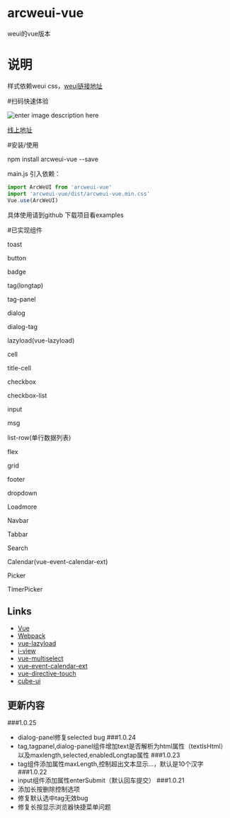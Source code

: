 # arcweui-vue
weui的vue版本
# 说明
样式依赖weui css，[weui链接地址](https://github.com/Tencent/weui/wiki/getting-started)

#扫码快速体验

   ![enter image description here](https://tkggusraqk.github.io/arcweuivue-demo/QRCode.png)

   [线上地址](https://tkggusraqk.github.io/arcweuivue-demo/#/)

#安装/使用

   npm install arcweui-vue --save

   main.js 引入依赖：
``` javascript
import ArcWeUI from 'arcweui-vue'
import 'arcweui-vue/dist/arcweui-vue.min.css'
Vue.use(ArcWeUI)
```
   具体使用请到github 下载项目看examples

#已实现组件

   toast

   button

   badge

   tag(longtap)

   tag-panel

   dialog

   dialog-tag

   lazyload(vue-lazyload)

   cell

   title-cell

   checkbox

   checkbox-list

   input

   msg

   list-row(单行数据列表)

   flex

   grid

   footer

   dropdown

   Loadmore

   Navbar

   Tabbar

   Search

   Calendar(vue-event-calendar-ext)

   Picker

   TimerPicker


## Links

- [Vue](https://github.com/vuejs/vue)
- [Webpack](https://github.com/webpack/webpack)
- [vue-lazyload](https://github.com/hilongjw/vue-lazyload)
- [i-view](https://github.com/iview/iview)
- [vue-multiselect](https://github.com/monterail/vue-multiselect)
- [vue-event-calendar-ext](https://github.com/tkggusraqk/vue-event-calendar)
- [vue-directive-touch](https://github.com/BensonDu/vue-directive-touch)
- [cube-ui](https://github.com/didi/cube-ui)

## 更新内容
###1.0.25
- dialog-panel修复selected bug
###1.0.24
- tag,tagpanel,dialog-panel组件增加text是否解析为html属性（textIsHtml）以及maxlength,selected,enabledLongtap属性
###1.0.23
- tag组件添加属性maxLength,控制超出文本显示...，默认是10个汉字
###1.0.22
- input组件添加属性enterSubmit（默认回车提交）
###1.0.21
- 添加长按删除控制选项
- 修复默认选中tag无效bug
- 修复长按显示浏览器快捷菜单问题
